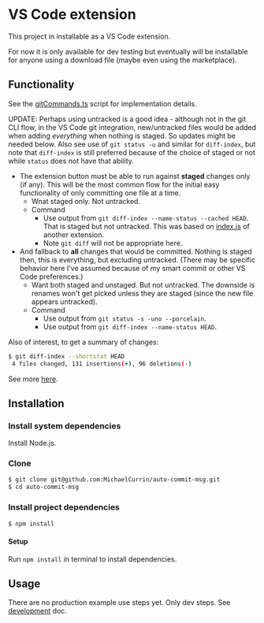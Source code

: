# VS Code extension

This project in installable as a VS Code extension.

For now it is only available for dev testing but eventually will be installable for anyone using a download file (maybe even using the marketplace).


## Functionality

See the [gitCommands.ts](/src/gitCommands.ts) script for implementation details.

UPDATE: Perhaps using untracked is a good idea - although not in the git CLI flow, in the VS Code git integration, new/untracked files would be added when adding _everything_ when nothing is staged. So updates might be needed below. Also see use of `git status -u` and similar for `diff-index`, but note that `diff-index` is still preferred because of the choice of staged or not while `status` does not have that ability. 

- The extension button must be able to run against **staged** changes only (if any). This will be the most common flow for the initial easy functionality of only committing one file at a time.
    - Wnat staged only. Not untracked.
    - Command
        - Use output from `git diff-index --name-status --cached HEAD`. That is staged but not untracked. This was based on [index.js](https://github.com/mcwhittemore/staged-git-files/blob/master/index.js) of another extension.
        - Note `git diff` will not be appropriate here.
- And fallback to **all** changes that would be committed. Nothing is staged then, this is everything, but excluding untracked. (There may be specific behavior here I've assumed because of my smart commit or other VS Code preferences.)
    - Want both staged and unstaged. But not untracked. The downside is renames won't get picked unless they are staged (since the new file appears untracked).
    - Command
        - Use output from `git status -s -uno --porcelain`. 
        - Use output from `git diff-index --name-status HEAD`. 

Also of interest, to get a summary of changes:

```sh
$ git diff-index --shortstat HEAD
 4 files changed, 131 insertions(+), 96 deletions(-)
```

See more [here](https://github.com/MichaelCurrin/dev-cheatsheets/blob/master/cheatsheets/git/commands/diff-index.md).


## Installation

### Install system dependencies

Install Node.js.

### Clone

```sh
$ git clone git@github.com:MichaelCurrin/auto-commit-msg.git
$ cd auto-commit-msg
```

### Install project dependencies

```sh
$ npm install
```


#### Setup

Run `npm install` in terminal to install dependencies.



## Usage

There are no production example use steps yet. Only dev steps. See [development](development.md) doc.
